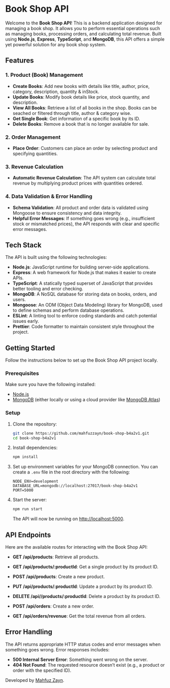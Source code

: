
# Book Shop API

Welcome to the **Book Shop API**! This is a backend application designed for managing a book shop. It allows you to perform essential operations such as managing books, processing orders, and calculating total revenue. Built using **Node.js**, **Express**, **TypeScript**, and **MongoDB**, this API offers a simple yet powerful solution for any book shop system.

## Features

### 1. **Product (Book) Management**
   - **Create Books**: Add new books with details like title, author, price, category, description, quantity & inStock.
   - **Update Books**: Modify book details like price, stock quantity, and description.
   - **View All Books**: Retrieve a list of all books in the shop. Books can be seached or filtered through title, author & category wise.
   - **Get Single Book**: Get information of a specific book by its ID.
   - **Delete Books**: Remove a book that is no longer available for sale.

### 2. **Order Management**
   - **Place Order**: Customers can place an order by selecting product and specifying quantities.

### 3. **Revenue Calculation**
   - **Automatic Revenue Calculation**: The API system can calculate total revenue by multiplying product prices with quantities ordered.

### 4. **Data Validation & Error Handling**
   - **Schema Validation**: All product and order data is validated using Mongoose to ensure consistency and data integrity.
   - **Helpful Error Messages**: If something goes wrong (e.g., insufficient stock or mismatched prices), the API responds with clear and specific error messages.

## Tech Stack

The API is built using the following technologies:

- **Node.js**: JavaScript runtime for building server-side applications.
- **Express**: A web framework for Node.js that makes it easier to create APIs.
- **TypeScript**: A statically typed superset of JavaScript that provides better tooling and error checking.
- **MongoDB**: A NoSQL database for storing data on books, orders, and users.
- **Mongoose**: An ODM (Object Data Modeling) library for MongoDB, used to define schemas and perform database operations.
- **ESLint**: A linting tool to enforce coding standards and catch potential issues early.
- **Prettier**: Code formatter to maintain consistent style throughout the project.

## Getting Started

Follow the instructions below to set up the Book Shop API project locally.

### Prerequisites

Make sure you have the following installed:

- [Node.js](https://nodejs.org/en/download/)
- [MongoDB](https://www.mongodb.com/try/download/community) (either locally or using a cloud provider like [MongoDB Atlas](https://www.mongodb.com/cloud/atlas))

### Setup

1. Clone the repository:
   ```bash
   git clone https://github.com/mahfuzzayn/book-shop-b4a2v1.git
   cd book-shop-b4a2v1
   ```

2. Install dependencies:
   ```bash
   npm install
   ```

3. Set up environment variables for your MongoDB connection. You can create a `.env` file in the root directory with the following:

   ```env
   NODE_ENV=development
   DATABASE_URL=mongodb://localhost:27017/book-shop-b4a2v1
   PORT=5000
   ```

4. Start the server:
   ```bash
   npm run start
   ```

   The API will now be running on [http://localhost:5000](http://localhost:5000).

## API Endpoints

Here are the available routes for interacting with the Book Shop API:

- **GET /api/products**: Retrieve all products.
- **GET /api/products/:productId**: Get a single product by its product ID.
- **POST /api/products**: Create a new product.
- **PUT /api/products/:productId**: Update a product by its product ID.
- **DELETE /api//products/:productId**: Delete a product by its product ID.

- **POST /api/orders**: Create a new order.
- **GET /api/orders/revenue**: Get the total revenue from all orders.

## Error Handling

The API returns appropriate HTTP status codes and error messages when something goes wrong. Error responses includes:

- **500 Internal Server Error**: Something went wrong on the server.
- **404 Not Found**: The requested resource doesn’t exist (e.g., a product or order with the specified ID).

Developed by [Mahfuz Zayn](https://mahfuzzayn.netlify.app/).
